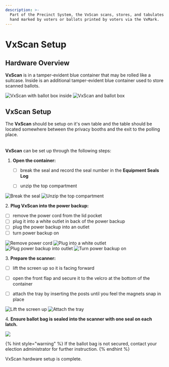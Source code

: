 ```yaml
---
description: >-
  Part of the Precinct System, the VxScan scans, stores, and tabulates ballots
  hand marked by voters or ballots printed by voters via the VxMark.
---
```


# VxScan Setup

## Hardware Overview

**VxScan** is in a tamper-evident blue container that may be rolled like a suitcase. Inside is an additional tamper-evident blue container used to store scanned ballots.

![VxScan with ballot box inside](<../../.gitbook/assets/vxscan sealed and on wheels.png>) ![VxScan and ballot box](<../../.gitbook/assets/vxscan with ballot box outside.png>)

## VxScan Setup

The **VxScan** should be setup on it's own table and the table should be located somewhere between the privacy booths and the exit to the polling place.\
\
\
**VxScan** can be set up through the following steps:

1.  **Open the container:**

    * [ ] break the seal and record the seal number in the **Equipment Seals Log**
    * [ ] unzip the top compartment



![Break the seal](<../../.gitbook/assets/vxscan sealed.png>) ![Unzip the top compartment](<../../.gitbook/assets/vxscan top open (4).png>)



2\. **Plug VxScan into the power backup:**

* [ ] remove the power cord from the lid pocket&#x20;
* [ ] plug it into a white outlet in back of the power backup
* [ ] plug the power backup into an outlet
* [ ] turn power backup on

![Remove power cord](<../../.gitbook/assets/vxscan cord.png>) ![Plug into a white outlet ](<../../.gitbook/assets/vxscan into ups (1).png>) ![Plug power backup into outlet](<../../.gitbook/assets/ups plugged in wall (1).png>) ![Turn power backup on](<../../.gitbook/assets/ups power button.png>)



3\. **Prepare the scanner:**

* [ ] lift the screen up so it is facing forward
* [ ] open the front flap and secure it to the velcro at the bottom of the container
* [ ] attach the tray by inserting the posts until you feel the magnets snap in place



![Lift the screen up](<../../.gitbook/assets/vxscan screen up (1).png>) ![Attach the tray](<../../.gitbook/assets/attach the tray.png>)



4\. **Ensure ballot bag is sealed into the scanner with one seal on each latch.**

![](<../../.gitbook/assets/image (165).png>)

{% hint style="warning" %}
If the ballot bag is not secured, contact your election administrator for further instruction.&#x20;
{% endhint %}

VxScan hardware setup is complete.
